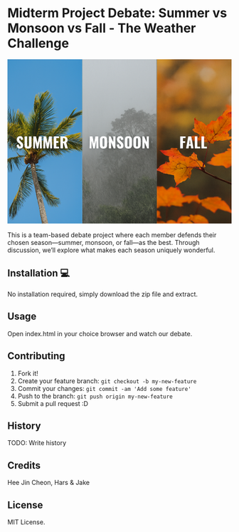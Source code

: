 # Midterm Project Debate: Summer vs Monsoon vs Fall - The Weather Challenge
![Picture of 3 weather Summer, Monsoon, and Fall](images/debate_main.png)

This is a team-based debate project where each member defends their chosen season—summer, monsoon, or fall—as the best. Through discussion, we’ll explore what makes each season uniquely wonderful.


## Installation 💻
No installation required, simply download the zip file and extract.
## Usage
Open index.html in your choice browser and watch our debate.

## Contributing 
1. Fork it!
2. Create your feature branch: `git checkout -b my-new-feature`
3. Commit your changes: `git commit -am 'Add some feature'`
4. Push to the branch: `git push origin my-new-feature`
5. Submit a pull request :D

## History
TODO: Write history
## Credits
Hee Jin Cheon, Hars & Jake
## License
MIT License.

